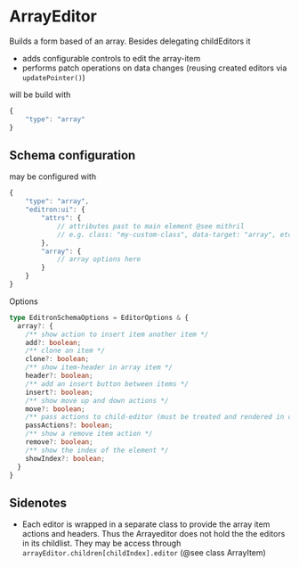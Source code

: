 # ArrayEditor

Builds a form based of an array. Besides delegating childEditors it

- adds configurable controls to edit the array-item
- performs patch operations on data changes (reusing created editors via `updatePointer()`)

will be build with

```js
{
    "type": "array"
}
```


## Schema configuration

may be configured with

```js
{
    "type": "array",
    "editron:ui": {
        "attrs": {
            // attributes past to main element @see mithril
            // e.g. class: "my-custom-class", data-target: "array", etc
        },
        "array": {
            // array options here
        }
    }   
}
```

Options

```ts
type EditronSchemaOptions = EditorOptions & {
  array?: {
    /** show action to insert item another item */
    add?: boolean;
    /** clone an item */
    clone?: boolean;
    /** show item-header in array item */
    header?: boolean;
    /** add an insert button between items */
    insert?: boolean;
    /** show move up and down actions */
    move?: boolean;
    /** pass actions to child-editor (must be treated and rendered in child-editor) */
    passActions?: boolean;
    /** show a remove item action */
    remove?: boolean;
    /** show the index of the element */
    showIndex?: boolean;
  }
}
```


## Sidenotes

- Each editor is wrapped in a separate class to provide the array item actions and headers. Thus the Arrayeditor does not hold the the editors in its childlist. They may be access through `arrayEditor.children[childIndex].editor` (@see class ArrayItem)

